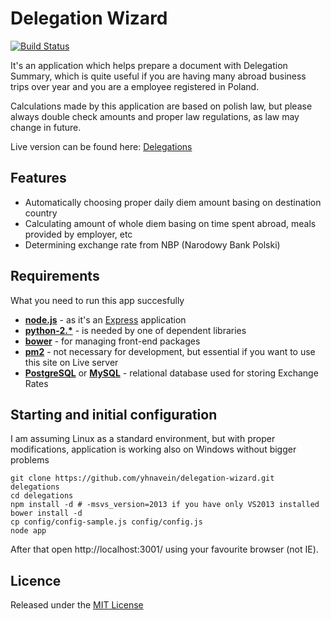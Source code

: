 Delegation Wizard
=====================

[![Build Status](https://travis-ci.org/yhnavein/delegation-wizard.svg?branch=master)](https://travis-ci.org/yhnavein/delegation-wizard)

It's an application which helps prepare a document with Delegation Summary, which is quite useful
if you are having many abroad business trips over year and you are a employee registered in Poland.

Calculations made by this application are based on polish law, but please always double check amounts
and proper law regulations, as law may change in future.

Live version can be found here: [Delegations](http://delegations.puredev.eu)

## Features

* Automatically choosing proper daily diem amount basing on destination country
* Calculating amount of whole diem basing on time spent abroad, meals provided by employer, etc
* Determining exchange rate from NBP (Narodowy Bank Polski)

## Requirements

What you need to run this app succesfully

* **[node.js](http://nodejs.org)** - as it's an [Express](http://expressjs.com/) application
* **[python-2.*](www.python.org/download/)** - is needed by one of dependent libraries
* **[bower](http://bower.io/)** - for managing front-end packages
* **[pm2](https://github.com/Unitech/pm2)** - not necessary for development, but essential if you want to use this site on Live server
* **[PostgreSQL](http://www.postgresql.org/)** or **[MySQL](https://www.mysql.com/)** - relational database used for storing Exchange Rates

## Starting and initial configuration

I am assuming Linux as a standard environment, but with proper modifications, application is working also on Windows without bigger problems

```
git clone https://github.com/yhnavein/delegation-wizard.git delegations
cd delegations
npm install -d # -msvs_version=2013 if you have only VS2013 installed
bower install -d
cp config/config-sample.js config/config.js
node app
```

After that open http://localhost:3001/ using your favourite browser (not IE).


## Licence

Released under the [MIT License](http://opensource.org/licenses/mit-license.php)
